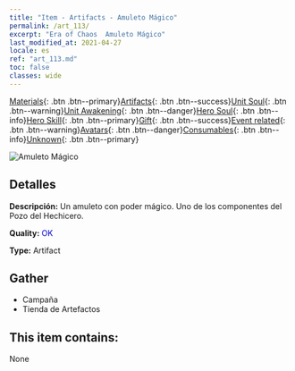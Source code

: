 ```yaml
---
title: "Item - Artifacts - Amuleto Mágico"
permalink: /art_113/
excerpt: "Era of Chaos  Amuleto Mágico"
last_modified_at: 2021-04-27
locale: es
ref: "art_113.md"
toc: false
classes: wide
---
```

 [Materials](/ItemsES/){: .btn .btn--primary}[Artifacts](/ItemsES/Artifacts/){: .btn .btn--success}[Unit Soul](/ItemsES/UnitSoul/){: .btn .btn--warning}[Unit Awakening](/ItemsES/UnitAwakening/){: .btn .btn--danger}[Hero Soul](/ItemsES/HeroSoul/){: .btn .btn--info}[Hero Skill](/ItemsES/HeroSkill/){: .btn .btn--primary}[Gift](/ItemsES/Gift/){: .btn .btn--success}[Event related](/ItemsES/Events/){: .btn .btn--warning}[Avatars](/ItemsES/Avatars/){: .btn .btn--danger}[Consumables](/ItemsES/Consumables/){: .btn .btn--info}[Unknown](/ItemsES/Unknown/){: .btn .btn--primary}

 ![Amuleto Mágico](/images/t/artifact_40212.png)

## Detalles
 **Descripción:** Un amuleto con poder mágico. Uno de los componentes del Pozo del Hechicero.

 **Quality:** <span style="color: #0000CD">OK</span>

 **Type:** Artifact

## Gather

*    Campaña 
*    Tienda de Artefactos 

## This item contains:

  None


